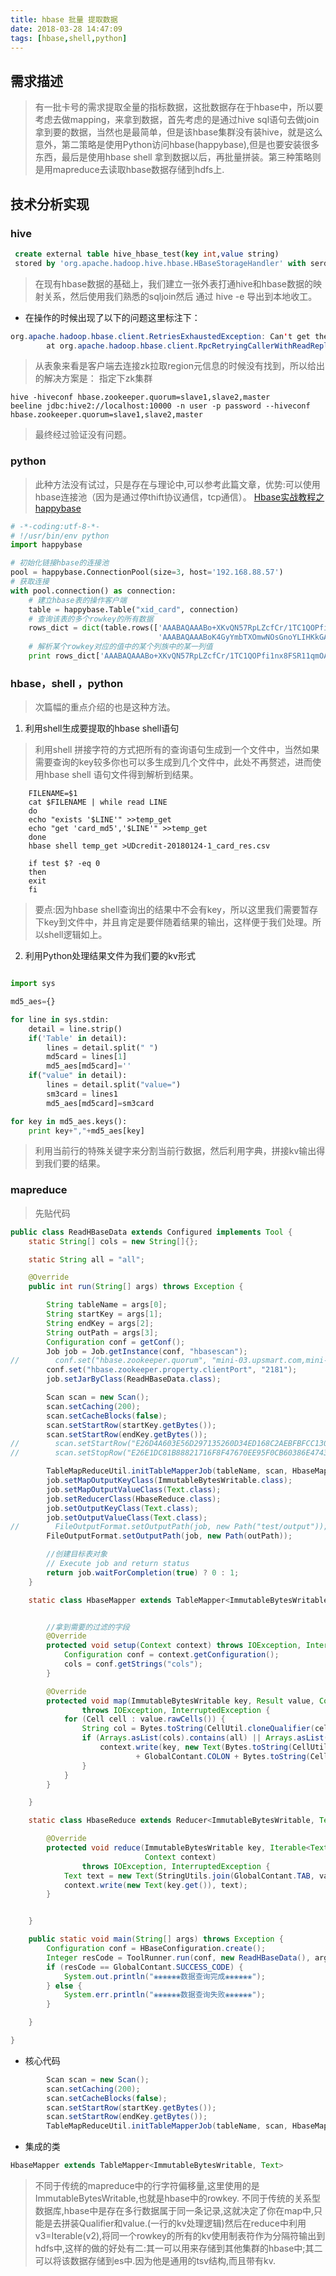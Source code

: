 ```yaml
---
title: hbase 批量 提取数据
date: 2018-03-28 14:47:09
tags: [hbase,shell,python]
---
```


## 需求描述
>有一批卡号的需求提取全量的指标数据，这批数据存在于hbase中，所以要考虑去做mapping，来拿到数据，首先考虑的是通过hive sql语句去做join拿到要的数据，当然也是最简单，但是该hbase集群没有装hive，就是这么意外，第二策略是使用Python访问hbase(happybase),但是也要安装很多东西，最后是使用hbase shell 拿到数据以后，再批量拼装。第三种策略则是用mapreduce去读取hbase数据存储到hdfs上.
<!--more-->
## 技术分析实现

### hive

``` sql
 create external table hive_hbase_test(key int,value string)
 stored by 'org.apache.hadoop.hive.hbase.HBaseStorageHandler' with serdeproperties("hbase.columns.mapping"=":key,cf1:val") tblproperties("hbase.table.name"="hive_hbase_test");
```
>在现有hbase数据的基础上，我们建立一张外表打通hive和hbase数据的映射关系，然后使用我们熟悉的sqljoin然后 通过 hive -e 导出到本地收工。

+ 在操作的时候出现了以下的问题这里标注下：

``` java
org.apache.hadoop.hbase.client.RetriesExhaustedException: Can't get the locations
        at org.apache.hadoop.hbase.client.RpcRetryingCallerWithReadReplicas.getRegionLocations(RpcRetryingCallerWithReadReplicas.java:312)
```
>从表象来看是客户端去连接zk拉取region元信息的时候没有找到，所以给出的解决方案是：
>指定下zk集群

``` shell
hive -hiveconf hbase.zookeeper.quorum=slave1,slave2,master
beeline jdbc:hive2://localhost:10000 -n user -p password --hiveconf hbase.zookeeper.quorum=slave1,slave2,master
```
>最终经过验证没有问题。


### python
>此种方法没有试过，只是存在与理论中,可以参考此篇文章，优势:可以使用hbase连接池（因为是通过停thift协议通信，tcp通信）。
[Hbase实战教程之happybase](https://my.oschina.net/wolfoxliu/blog/856175)

``` python
# -*-coding:utf-8-*-
# !/usr/bin/env python
import happybase

# 初始化链接hbase的连接池
pool = happybase.ConnectionPool(size=3, host='192.168.88.57')
# 获取连接
with pool.connection() as connection:
    # 建立hbase表的操作客户端
    table = happybase.Table("xid_card", connection)
    # 查询该表的多个rowkey的所有数据
    rows_dict = dict(table.rows(['AAABAQAAABo+XKvQN57RpLZcfCr/1TC1QOPfi1nx8FSR11qmOA4xfDDqSp0=',
                                 'AAABAQAAABoK4GyYmbTXOmwNOsGnoYLIHKkGACIizeICK0M52768gSrbQKM=']))
    # 解析某个rowkey对应的值中的某个列族中的某一列值
    print rows_dict['AAABAQAAABo+XKvQN57RpLZcfCr/1TC1QOPfi1nx8FSR11qmOA4xfDDqSp0=']['n:card']

```

### hbase，shell ，python
>次篇幅的重点介绍的也是这种方法。

 1. 利用shell生成要提取的hbase shell语句
>利用shell 拼接字符的方式把所有的查询语句生成到一个文件中，当然如果需要查询的key较多你也可以多生成到几个文件中，此处不再赘述，进而使用hbase shell 语句文件得到解析到结果。
``` shell
	FILENAME=$1
	cat $FILENAME | while read LINE
	do
	echo "exists '$LINE'" >>temp_get
	echo "get 'card_md5','$LINE'" >>temp_get
	done
	hbase shell temp_get >UDcredit-20180124-1_card_res.csv

	if test $? -eq 0
	then
	exit
	fi
```
>要点:因为hbase shell查询出的结果中不会有key，所以这里我们需要暂存下key到文件中，并且肯定是要伴随着结果的输出，这样便于我们处理。所以shell逻辑如上。

 2. 利用Python处理结果文件为我们要的kv形式
 
``` python

import sys

md5_aes={}

for line in sys.stdin:
	detail = line.strip()
	if('Table' in detail):
		lines = detail.split(" ")
		md5card = lines[1]
		md5_aes[md5card]=''
	if("value" in detail):
		lines = detail.split("value=")
		sm3card = lines1
		md5_aes[md5card]=sm3card

for key in md5_aes.keys():
	print key+","+md5_aes[key]
```
>利用当前行的特殊关键字来分割当前行数据，然后利用字典，拼接kv输出得到我们要的结果。


### mapreduce 

>先贴代码
``` java
public class ReadHBaseData extends Configured implements Tool {
    static String[] cols = new String[]{};

    static String all = "all";

    @Override
    public int run(String[] args) throws Exception {

        String tableName = args[0];
        String startKey = args[1];
        String endKey = args[2];
        String outPath = args[3];
        Configuration conf = getConf();
        Job job = Job.getInstance(conf, "hbasescan");
//        conf.set("hbase.zookeeper.quorum", "mini-03.upsmart.com,mini-05.upsmart.com,mini-04.upsmart.com");
        conf.set("hbase.zookeeper.property.clientPort", "2181");
        job.setJarByClass(ReadHBaseData.class);

        Scan scan = new Scan();
        scan.setCaching(200);
        scan.setCacheBlocks(false);
        scan.setStartRow(startKey.getBytes());
        scan.setStartRow(endKey.getBytes());
//        scan.setStartRow("E26D4A603E56D297135260D34ED168C2AEBFBFCC130D2D9D55D34E36EB4CF16F".getBytes());
//        scan.setStopRow("E26E1DC81B88821716F8F47670EE95F0CB60386E4743528A43CEF9285AC71D44".getBytes());

        TableMapReduceUtil.initTableMapperJob(tableName, scan, HbaseMapper.class, ImmutableBytesWritable.class, Text.class, job);
        job.setMapOutputKeyClass(ImmutableBytesWritable.class);
        job.setMapOutputValueClass(Text.class);
        job.setReducerClass(HbaseReduce.class);
        job.setOutputKeyClass(Text.class);
        job.setOutputValueClass(Text.class);
//        FileOutputFormat.setOutputPath(job, new Path("test/output"));
        FileOutputFormat.setOutputPath(job, new Path(outPath));

        //创建目标表对象
        // Execute job and return status
        return job.waitForCompletion(true) ? 0 : 1;
    }

    static class HbaseMapper extends TableMapper<ImmutableBytesWritable, Text> {


        //拿到需要的过滤的字段
        @Override
        protected void setup(Context context) throws IOException, InterruptedException {
            Configuration conf = context.getConfiguration();
            cols = conf.getStrings("cols");
        }

        @Override
        protected void map(ImmutableBytesWritable key, Result value, Context context)
                throws IOException, InterruptedException {
            for (Cell cell : value.rawCells()) {
                String col = Bytes.toString(CellUtil.cloneQualifier(cell));
                if (Arrays.asList(cols).contains(all) || Arrays.asList(cols).contains(col)) {
                    context.write(key, new Text(Bytes.toString(CellUtil.cloneQualifier(cell))
                            + GlobalContant.COLON + Bytes.toString(CellUtil.cloneValue(cell))));
                }
            }
        }

    }

    static class HbaseReduce extends Reducer<ImmutableBytesWritable, Text, Text, Text> {

        @Override
        protected void reduce(ImmutableBytesWritable key, Iterable<Text> values,
                              Context context)
                throws IOException, InterruptedException {
            Text text = new Text(StringUtils.join(GlobalContant.TAB, values));
            context.write(new Text(key.get()), text);
        }


    }

    public static void main(String[] args) throws Exception {
        Configuration conf = HBaseConfiguration.create();
        Integer resCode = ToolRunner.run(conf, new ReadHBaseData(), args);
        if (resCode == GlobalContant.SUCCESS_CODE) {
            System.out.println("❀❀❀❀❀❀数据查询完成❀❀❀❀❀❀");
        } else {
            System.err.println("❀❀❀❀❀❀数据查询失败❀❀❀❀❀❀");
        }

    }

}

```

+ 核心代码

``` java
        Scan scan = new Scan();
        scan.setCaching(200);
        scan.setCacheBlocks(false);
        scan.setStartRow(startKey.getBytes());
        scan.setStartRow(endKey.getBytes());
		TableMapReduceUtil.initTableMapperJob(tableName, scan, HbaseMapper.class, ImmutableBytesWritable.class, Text.class, job);
```

+ 集成的类

``` java
HbaseMapper extends TableMapper<ImmutableBytesWritable, Text>
```
>不同于传统的mapreduce中的行字符偏移量,这里使用的是ImmutableBytesWritable,也就是hbase中的rowkey.
>不同于传统的关系型数据库,hbase中是存在多行数据属于同一条记录,这就决定了你在map中,只能是去拼装Qualifier和value.(一行的kv处理逻辑)然后在reduce中利用v3=Iterable<T>(v2),将同一个rowkey的所有的kv使用制表符作为分隔符输出到hdfs中,这样的做的好处有二:其一可以用来存储到其他集群的hbase中;其二可以将该数据存储到es中.因为他是通用的tsv结构,而且带有kv.
